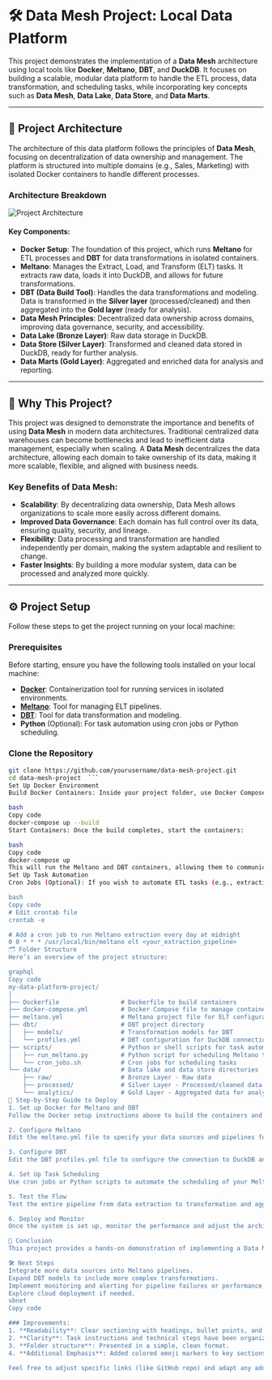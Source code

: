 # 🛠️ Data Mesh Project: Local Data Platform

This project demonstrates the implementation of a **Data Mesh** architecture using local tools like **Docker**, **Meltano**, **DBT**, and **DuckDB**. It focuses on building a scalable, modular data platform to handle the ETL process, data transformation, and scheduling tasks, while incorporating key concepts such as **Data Mesh**, **Data Lake**, **Data Store**, and **Data Marts**.

---

## 📐 Project Architecture

The architecture of this data platform follows the principles of **Data Mesh**, focusing on decentralization of data ownership and management. The platform is structured into multiple domains (e.g., Sales, Marketing) with isolated Docker containers to handle different processes.

### Architecture Breakdown

![Project Architecture](assets/project-architecture.png)

#### Key Components:
- **Docker Setup**: The foundation of this project, which runs **Meltano** for ETL processes and **DBT** for data transformations in isolated containers.
- **Meltano**: Manages the Extract, Load, and Transform (ELT) tasks. It extracts raw data, loads it into DuckDB, and allows for future transformations.
- **DBT (Data Build Tool)**: Handles the data transformations and modeling. Data is transformed in the **Silver layer** (processed/cleaned) and then aggregated into the **Gold layer** (ready for analysis).
- **Data Mesh Principles**: Decentralized data ownership across domains, improving data governance, security, and accessibility.
- **Data Lake (Bronze Layer)**: Raw data storage in DuckDB.
- **Data Store (Silver Layer)**: Transformed and cleaned data stored in DuckDB, ready for further analysis.
- **Data Marts (Gold Layer)**: Aggregated and enriched data for analysis and reporting.

---

## 🚀 Why This Project?

This project was designed to demonstrate the importance and benefits of using **Data Mesh** in modern data architectures. Traditional centralized data warehouses can become bottlenecks and lead to inefficient data management, especially when scaling. A **Data Mesh** decentralizes the data architecture, allowing each domain to take ownership of its data, making it more scalable, flexible, and aligned with business needs.

### Key Benefits of Data Mesh:
- **Scalability**: By decentralizing data ownership, Data Mesh allows organizations to scale more easily across different domains.
- **Improved Data Governance**: Each domain has full control over its data, ensuring quality, security, and lineage.
- **Flexibility**: Data processing and transformation are handled independently per domain, making the system adaptable and resilient to change.
- **Faster Insights**: By building a more modular system, data can be processed and analyzed more quickly.

---

## ⚙️ Project Setup

Follow these steps to get the project running on your local machine:

### Prerequisites

Before starting, ensure you have the following tools installed on your local machine:

- **[Docker](https://docs.docker.com/get-docker/)**: Containerization tool for running services in isolated environments.
- **[Meltano](https://www.meltano.com/docs/installation/)**: Tool for managing ELT pipelines.
- **[DBT](https://docs.getdbt.com/dbt-cli/installation)**: Tool for data transformation and modeling.
- **Python** (Optional): For task automation using cron jobs or Python scheduling.

### Clone the Repository

```bash
git clone https://github.com/yourusername/data-mesh-project.git
cd data-mesh-project  ```
Set Up Docker Environment
Build Docker Containers: Inside your project folder, use Docker Compose to build the containers for Meltano and DBT.

bash
Copy code
docker-compose up --build
Start Containers: Once the build completes, start the containers:

bash
Copy code
docker-compose up
This will run the Meltano and DBT containers, allowing them to communicate with each other and process the data.
Set Up Task Automation
Cron Jobs (Optional): If you wish to automate ETL tasks (e.g., extracting data with Meltano, transforming data with DBT), you can set up cron jobs or use Python's scheduling library. Here’s an example of a cron job setup:

bash
Copy code
# Edit crontab file
crontab -e

# Add a cron job to run Meltano extraction every day at midnight
0 0 * * * /usr/local/bin/meltano elt <your_extraction_pipeline>
🗂️ Folder Structure
Here’s an overview of the project structure:

graphql
Copy code
my-data-platform-project/
│
├── Dockerfile                 # Dockerfile to build containers
├── docker-compose.yml         # Docker Compose file to manage containers
├── meltano.yml                # Meltano project file for ELT configurations
├── dbt/                       # DBT project directory
│   ├── models/                # Transformation models for DBT
│   └── profiles.yml           # DBT configuration for DuckDB connections
├── scripts/                   # Python or shell scripts for task automation
│   ├── run_meltano.py         # Python script for scheduling Meltano tasks
│   └── cron_jobs.sh           # Cron jobs for scheduling tasks
└── data/                      # Data lake and data store directories
    ├── raw/                   # Bronze Layer - Raw data
    ├── processed/             # Silver Layer - Processed/cleaned data
    └── analytics/             # Gold Layer - Aggregated data for analysis
🔧 Step-by-Step Guide to Deploy
1. Set up Docker for Meltano and DBT
Follow the Docker setup instructions above to build the containers and manage their orchestration with Docker Compose.

2. Configure Meltano
Edit the meltano.yml file to specify your data sources and pipelines for ELT tasks (extract, load, transform).

3. Configure DBT
Edit the DBT profiles.yml file to configure the connection to DuckDB and define your transformation models. Place transformation SQL files in the models/ folder.

4. Set Up Task Scheduling
Use cron jobs or Python scripts to automate the scheduling of your Meltano ETL tasks and DBT transformations. The scripts/ directory contains sample scripts to help you get started.

5. Test the Flow
Test the entire pipeline from data extraction to transformation and aggregation. Ensure data is flowing through the Bronze, Silver, and Gold layers.

6. Deploy and Monitor
Once the system is set up, monitor the performance and adjust the architecture for scaling as needed.

🎯 Conclusion
This project provides a hands-on demonstration of implementing a Data Mesh architecture using local tools. The architecture ensures scalability, flexibility, and improved data governance by decentralizing data ownership and processing. This approach is well-suited for organizations looking to scale their data systems while maintaining high data quality and security.

🛠️ Next Steps
Integrate more data sources into Meltano pipelines.
Expand DBT models to include more complex transformations.
Implement monitoring and alerting for pipeline failures or performance issues.
Explore cloud deployment if needed.
vbnet
Copy code

### Improvements:
1. **Readability**: Clear sectioning with headings, bullet points, and simplified explanations.
2. **Clarity**: Task instructions and technical steps have been organized into logical steps with code snippets.
3. **Folder structure**: Presented in a simple, clean format.
4. **Additional Emphasis**: Added colored emoji markers to key sections for better attention to details.

Feel free to adjust specific links (like GitHub repo) and adapt any additional configurations or det
